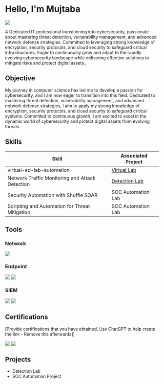 # Hello, I'm Mujtaba
<a href="https://linkedin.com"><img src="https://img.shields.io/badge/-LinkedIn-0072b1?&style=for-the-badge&logo=linkedin&logoColor=white" /></a>


A Dedicated IT professional transitioning into cybersecurity, passionate about mastering threat detection, vulnerability management, and advanced network defense strategies. Committed to leveraging strong knowledge of encryption,
security protocols, and cloud security to safeguard critical infrastructures. Eager to continuously grow and adapt to the rapidly evolving cybersecurity landscape while delivering effective solutions to mitigate risks and protect digital assets..

## Objective

My journey in computer science has led me to develop a passion for cybersecurity, and I am now eager to transition into this field. Dedicated to mastering threat detection, vulnerability management, and advanced network defense strategies,
I aim to apply my strong knowledge of encryption, security protocols, and cloud security to safeguard critical systems. Committed to continuous growth, I am excited to excel in the dynamic world of cybersecurity and protect digital assets 
from evolving threats

## Skills


| Skill                                         | Associated Project         |
|-----------------------------------------------|----------------------------|
| virtual-ad-lab-automation          | <a href="https://google.com">Virtual Lab</a>|
| Network Traffic Monitoring and Attack Detection | <a href="https://google.com">Detection Lab</a>|
| Security Automation with Shuffle SOAR         | SOC Automation Lab|
| Scripting and Automation for Threat Mitigation | SOC Automation Lab|

## Tools


### Network
<div>
    <img src="https://img.shields.io/badge/-Wireshark-1679A7?&style=for-the-badge&logo=Wireshark&logoColor=white" />
  
</div>

### Endpoint
<div>
    <img src="https://img.shields.io/badge/-Microsoft_Defender_for_Endpoint-00A4EF?&style=for-the-badge&logo=Microsoft&logoColor=white" />
    <img src="https://img.shields.io/badge/-Velociraptor-4B275F?&style=for-the-badge&logo=Velociraptor&logoColor=white" />
</div>

### SIEM
<div>
    <img src="https://img.shields.io/badge/-Microsoft_Sentinel-0078D4?&style=for-the-badge&logo=Microsoft&logoColor=white" />
    <img src="https://img.shields.io/badge/-Splunk-000000?&style=for-the-badge&logo=Splunk&logoColor=white" />
</div>

## Certifications
[Provide certifications that you have obtained. Use ChatGPT to help create the link - Remove this afterwards]]
<div>
<img src="https://img.shields.io/badge/-Security%2B-FF0000?&style=for-the-badge&logo=CompTIA&logoColor=white" />
<img src="https://img.shields.io/badge/-Network%2B-007ACC?&style=for-the-badge&logo=CompTIA&logoColor=white" />
</div>

## Projects
- Detection Lab
- SOC Automation Project
